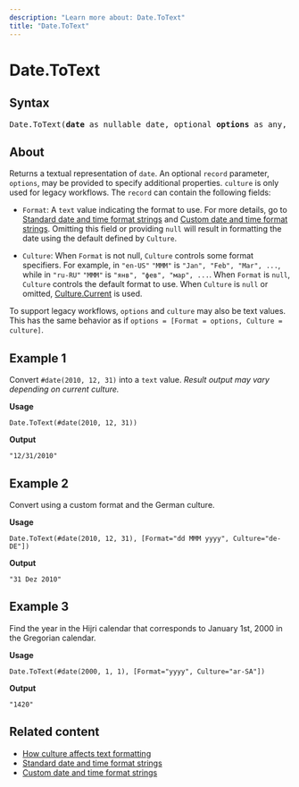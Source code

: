 ```yaml
---
description: "Learn more about: Date.ToText"
title: "Date.ToText"
---
```

# Date.ToText

## Syntax

<pre>
Date.ToText(<b>date</b> as nullable date, optional <b>options</b> as any, optional <b>culture</b> as nullable text) as nullable text
</pre>

## About

Returns a textual representation of `date`. An optional `record` parameter, `options`, may be provided to specify additional properties. `culture` is only used for legacy workflows. The `record` can contain the following fields:

* `Format`: A `text` value indicating the format to use. For more details, go to [Standard date and time format strings](standard-date-and-time-format-strings.md) and [Custom date and time format strings](custom-date-and-time-format-strings.md). Omitting this field or providing `null` will result in formatting the date using the default defined by `Culture`.

* `Culture`: When `Format` is not null, `Culture` controls some format specifiers. For example, in `"en-US"` `"MMM"` is `"Jan", "Feb", "Mar", ...`, while in `"ru-RU"` `"MMM"` is `"янв", "фев", "мар", ...`. When `Format` is `null`, `Culture` controls the default format to use. When `Culture` is `null` or omitted, [Culture.Current](culture-current.md) is used.

To support legacy workflows, `options` and `culture` may also be text values. This has the same behavior as if `options = [Format = options, Culture = culture]`.

## Example 1

Convert `#date(2010, 12, 31)` into a `text` value. *Result output may vary depending on current culture.*

**Usage**

```powerquery-m
Date.ToText(#date(2010, 12, 31))
```

**Output**

`"12/31/2010"`

## Example 2

Convert using a custom format and the German culture.

**Usage**

```powerquery-m
Date.ToText(#date(2010, 12, 31), [Format="dd MMM yyyy", Culture="de-DE"])
```

**Output**

`"31 Dez 2010"`

## Example 3

Find the year in the Hijri calendar that corresponds to January 1st, 2000 in the Gregorian calendar.

**Usage**

```powerquery-m
Date.ToText(#date(2000, 1, 1), [Format="yyyy", Culture="ar-SA"])
```

**Output**

`"1420"`

## Related content

* [How culture affects text formatting](how-culture-affects-text-formatting.md)
* [Standard date and time format strings](standard-date-and-time-format-strings.md)
* [Custom date and time format strings](custom-date-and-time-format-strings.md)
